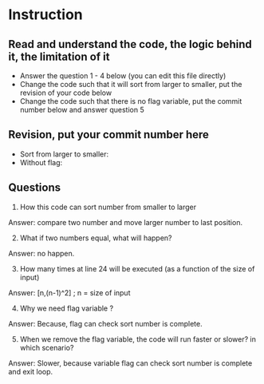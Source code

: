 ﻿# Instruction

## Read and understand the code, the logic behind it, the limitation of it
* Answer the question 1 - 4 below (you can edit this file directly)
* Change the code such that it will sort from larger to smaller, put the revision of your code below
* Change the code such that there is no flag variable, put the commit number below and answer question 5 


## Revision, put your commit number here
* Sort from larger to smaller: 
* Without flag:

## Questions
1. How this code can sort number from smaller to larger
 
Answer: compare two number and move larger number to last position.

2. What if two numbers equal, what will happen? 

Answer: no happen.

3. How many times at line 24 will be executed (as a function of the size of input) 

Answer: [n,(n-1)^2] ; n = size of input

4. Why we need flag variable ? 

Answer: Because, flag can check sort number is complete.

5. When we remove the flag variable, the code will run faster or slower? in which scenario? 

Answer: Slower, because variable flag can check sort number is complete and exit loop.